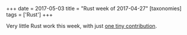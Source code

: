 +++
date = 2017-05-03
title = "Rust week of 2017-04-27"
[taxonomies]
tags = ['Rust']
+++

Very little Rust work this week, with just [one tiny contribution].

  [one tiny contribution]: https://github.com/andrew-d/interfaces-rs/pull/5
